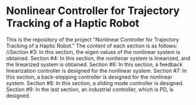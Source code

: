 # Nonlinear Controller for Trajectory Tracking of a Haptic Robot
 This is the repository of the project "Nonlinear Controller for Trajectory Tracking of a Haptic Robot." The content of each section is as follows:
 //Section #3:
 In this section, the eigen values of the nonlinear system is obtained.
 Section #4:
 In this section, the nonlienar system is linearized, and the linearized system is obtained.
 Section #6:
 In this section, a feedback linearization controller is designed for the nonlinear system.
 Section #7:
 In this section, a back-stepping controller is designed for the nonlinear system.
 Section #8:
 In this section, a sliding mode controller is designed.
 Section #9:
 In the last section, an industrial controller, which is PD, is designed.
